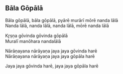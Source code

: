 ## Bāla Gōpālā


Bāla gōpālā, bāla gōpālā, pyārē murārī mōrē nanda lālā  
Nanda lālā, nanda lālā, nanda lālā, mōrē nanda lālā

Kr̥ṣṇa gōvinda gōvinda gōpālā  
Muralī manōhara nandalālā

Nārāṇayana nārāyaṇa jaya jaya gōvinda harē  
Nārāṇayana nārāyaṇa jaya jaya gōpāla harē

Jaya jaya gōvinda harē, jaya jaya gōpāla harē

